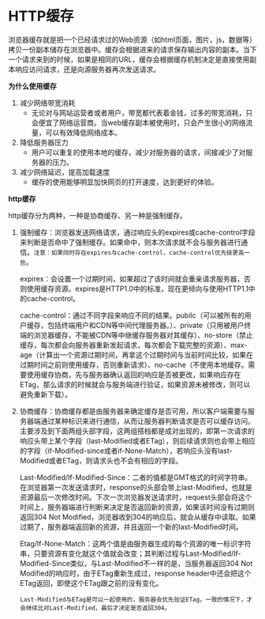 # HTTP缓存

浏览器缓存就是把一个已经请求过的Web资源（如html页面，图片，js，数据等）拷贝一份副本储存在浏览器中。缓存会根据进来的请求保存输出内容的副本。当下一个请求来到的时候，如果是相同的URL，缓存会根据缓存机制决定是直接使用副本响应访问请求，还是向源服务器再次发送请求。

**为什么使用缓存**
1. 减少网络带宽消耗
    - 无论对与网站运营者或者用户，带宽都代表着金钱，过多的带宽消耗，只会便宜了网络运营商。当web缓存副本被使用时，只会产生很小的网络流量，可以有效降低网络成本。
2. 降低服务器压力
    - 用户可以重复的使用本地的缓存，减少对服务器的请求，间接减少了对服务器的压力。
3. 减少网络延迟，提高加载速度
    - 缓存的使用能够明显加快网页的打开速度，达到更好的体验。

**http缓存**

http缓存分为两种，一种是协商缓存、另一种是强制缓存。

1. 强制缓存：浏览器发送网络请求，通过响应头的expires或cache-control字段来判断是否命中了强制缓存。如果命中，则本次请求就不会与服务器进行通信。`注意：如果同时存在expires与cache-control，cache-control优先级更高一些`。

    expires：会设置一个过期时间，如果超过了该时间就会重亲请求服务器，否则使用缓存资源。expires是HTTP1.0中的标准，现在更倾向与使用HTTP1.1中的cache-control。

    cache-control：通过不同字段来响应不同的结果。pubilc（可以被所有的用户缓存，包括终端用户和CDN等中间代理服务器。）、private（只用被用户终端的浏览器缓存，不能被CDN等中继缓存服务器对其缓存）、no-store（禁止缓存，每次都会向服务器重新发起请求，每次都会下载完整的资源）、max-age（计算出一个资源过期时间，再拿这个过期时间与当前时间比较，如果在过期时间之前则使用缓存，否则重新请求）、no-cache（不使用本地缓存。需要使用缓存协商，先与服务器确认返回的响应是否被更改，如果响应存在ETag，那么请求的时候就会与服务端进行验证，如果资源未被修改，则可以避免重新下载）。 

2. 协商缓存：协商缓存都是由服务器来确定缓存是否可用，所以客户端需要与服务器端通过某种标识来进行通信，从而让服务器判断请求是否可以缓存访问。主要涉及到下面两组头部字段，这两组搭档都是成对出现的，即第一次请求的响应头带上某个字段（last-Modified或者ETag），则后续请求则也会带上相应的字段（if-Modified-since或者if-None-Match），若响应头没有last-Modified或者ETag，则请求头也不会有相应的字段。

    Last-Modified/If-Modified-Since：二者的值都是GMT格式的时间字符串。在浏览器第一次发送请求时，response的头部会带上last-Modified，也就是资源最后一次修改时间。下次一次浏览器发送请求时，request头部会将这个时间上，服务器端进行判断来决定是否返回新的资源，如果该时间没有过期则返回304 Not Modified，浏览器收到304的响应后，就会从缓存中读取。如果过期了，服务器端返回新的资源，并且返回一个新的last-Modified时间。

    Etag/If-None-Match：这两个值是由服务器生成的每个资源的唯一标识字符串，只要资源有变化就这个值就会改变；其判断过程与Last-Modified/If-Modified-Since类似，与Last-Modified不一样的是，当服务器返回304 Not Modified的响应时，由于ETag重新生成过，response header中还会把这个ETag返回，即使这个ETag跟之前的没有变化。 

    `Last-Modified与ETag是可以一起使用的，服务器会优先验证ETag，一致的情况下，才会继续比对Last-Modified，最后才决定是否返回304。`